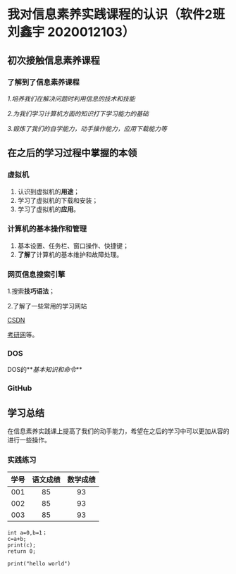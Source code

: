 # 我对信息素养实践课程的认识（软件2班 刘鑫宇 2020012103）

## 初次接触信息素养课程

### 了解到了信息素养课程

 *1.培养我们在解决问题时利用信息的技术和技能*

*2.为我们学习计算机方面的知识打下学习能力的基础*

*3.锻炼了我们的自学能力，动手操作能力，应用下载能力等*

## 在之后的学习过程中掌握的本领

### 虚拟机

1. 认识到虚拟机的**用途**；
2. 学习了虚拟机的下载和安装；
3. 学习了虚拟机的**应用**。

### 计算机的基本操作和管理

1. 基本设置、任务栏、窗口操作、快捷键；
2. **了解**了计算机的基本维护和故障处理。

###  网页信息搜索引擎

1.搜索**技巧语法**；

2.了解了一些常用的学习网站

[CSDN](http://www.csdn.net/)

[考研网](http://www.kaoyan.net)等。

###  DOS

DOS的**_基本知识和命令_**

### GitHub

## 学习总结

在信息素养实践课上提高了我们的动手能力，希望在之后的学习中可以更加从容的进行一些操作。

###  实践练习

| 学号 | 语文成绩 | 数学成绩 |
| :--: | :------: | :------: |
| 001  |    85    |    93    |
| 002  |    85    |    93    |
| 003  |    85    |    93    |

```
int a=0,b=1；
c=a+b;
print(c);
return 0;
```

`print("hello world")`







